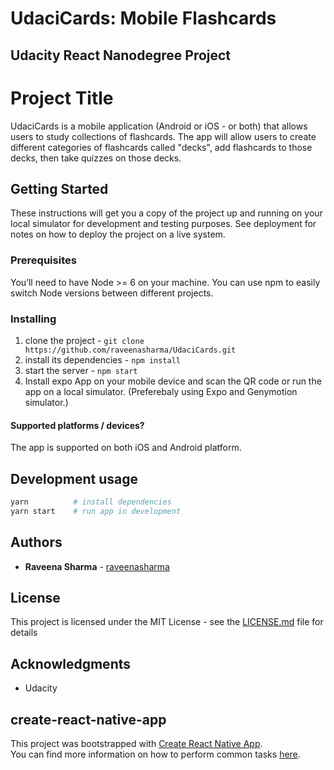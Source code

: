 # UdaciCards: Mobile Flashcards
## Udacity React Nanodegree Project 

# Project Title

UdaciCards is a mobile application (Android or iOS - or both) that allows users to study collections of flashcards. The app will allow users to create different categories of flashcards called "decks", add flashcards to those decks, then take quizzes on those decks.

## Getting Started

These instructions will get you a copy of the project up and running on your local simulator for development and testing purposes. See deployment for notes on how to deploy the project on a live system.

### Prerequisites

You’ll need to have Node >= 6 on your machine. You can use npm to easily switch Node versions between different projects.

### Installing

1. clone the project - `git clone https://github.com/raveenasharma/UdaciCards.git`
2. install its dependencies - `npm install`
3. start the server - `npm start`
4. Install expo App on your mobile device and scan the QR code or run the app on a local simulator. (Preferebaly using Expo and Genymotion simulator.)

#### Supported platforms / devices?

The app is supported on both iOS and Android platform.


## Development usage

```bash
yarn          # install dependencies
yarn start    # run app in development
```
## Authors

* **Raveena Sharma** - [raveenasharma](https://github.com/raveenasharma)

## License

This project is licensed under the MIT License - see the [LICENSE.md](LICENSE.md) file for details

## Acknowledgments

* Udacity 

## create-react-native-app

This project was bootstrapped with [Create React Native App](https://github.com/react-community/create-react-native-app).  
You can find more information on how to perform common tasks [here](https://github.com/react-community/create-react-native-app/blob/master/react-native-scripts/template/README.md).

[Prettier&Standard]: https://img.shields.io/badge/styled_with-prettier%20and%20standard-brightgreen.svg
